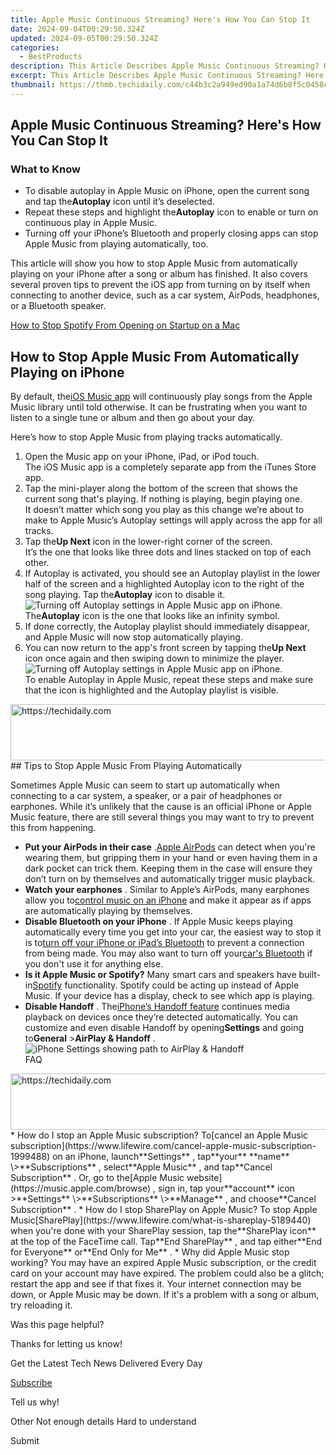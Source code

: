 ```yaml
---
title: Apple Music Continuous Streaming? Here's How You Can Stop It
date: 2024-09-04T00:29:50.324Z
updated: 2024-09-05T00:29:50.324Z
categories:
  - BestProducts
description: This Article Describes Apple Music Continuous Streaming? Here's How You Can Stop It
excerpt: This Article Describes Apple Music Continuous Streaming? Here's How You Can Stop It
thumbnail: https://thmb.techidaily.com/c44b3c2a949ed90a1a74d6b8f5c0458cbf8a943f8d64ce0fc757b91844bd2888.jpg
---
```


## Apple Music Continuous Streaming? Here's How You Can Stop It
### What to Know

* To disable autoplay in Apple Music on iPhone, open the current song and tap the**Autoplay** icon until it’s deselected.
* Repeat these steps and highlight the**Autoplay** icon to enable or turn on continuous play in Apple Music.
* Turning off your iPhone’s Bluetooth and properly closing apps can stop Apple Music from playing automatically, too.

 This article will show you how to stop Apple Music from automatically playing on your iPhone after a song or album has finished. It also covers several proven tips to prevent the iOS app from turning on by itself when connecting to another device, such as a car system, AirPods, headphones, or a Bluetooth speaker.  

[How to Stop Spotify From Opening on Startup on a Mac](https://www.lifewire.com/stop-spotify-from-opening-on-startup-on-a-mac-5209503)

## How to Stop Apple Music From Automatically Playing on iPhone

 By default, the[iOS Music app](https://www.lifewire.com/apple-music-on-ios-4684678) will continuously play songs from the Apple Music library until told otherwise. It can be frustrating when you want to listen to a single tune or album and then go about your day.

 Here’s how to stop Apple Music from playing tracks automatically.

1. Open the Music app on your iPhone, iPad, or iPod touch.  
 The iOS Music app is a completely separate app from the iTunes Store app.
2. Tap the mini-player along the bottom of the screen that shows the current song that's playing. If nothing is playing, begin playing one.  
 It doesn’t matter which song you play as this change we’re about to make to Apple Music’s Autoplay settings will apply across the app for all tracks.
3. Tap the**Up Next** icon in the lower-right corner of the screen.  
 It’s the one that looks like three dots and lines stacked on top of each other.
4. If Autoplay is activated, you should see an Autoplay playlist in the lower half of the screen and a highlighted Autoplay icon to the right of the song playing. Tap the**Autoplay** icon to disable it.  
![Turning off Autoplay settings in Apple Music app on iPhone.](https://www.lifewire.com/thmb/5RZwYhTcpXjS0K1VBHG9SGvcj9Y=/1500x0/filters:no_upscale():max_bytes(150000):strip_icc():format(webp)/NEW10-d805952bf4c34b1bbaef6067467b8299.jpg)  
 The**Autoplay** icon is the one that looks like an infinity symbol.
5. If done correctly, the Autoplay playlist should immediately disappear, and Apple Music will now stop automatically playing.
6. You can now return to the app's front screen by tapping the**Up Next** icon once again and then swiping down to minimize the player.  
![Turning off Autoplay settings in Apple Music app on iPhone.](https://www.lifewire.com/thmb/YoFjmsf47ULgcOPG60luN9ht2os=/1500x0/filters:no_upscale():max_bytes(150000):strip_icc():format(webp)/NEW11-526478ba77314060b7b3b20047261680.jpg)  
 To enable Autoplay in Apple Music, repeat these steps and make sure that the icon is highlighted and the Autoplay playlist is visible.  

<!-- affiliate ads begin -->
<a href="https://aligracehair.sjv.io/c/5597632/1934188/19272" target="_top" id="1934188">
  <img src="//a.impactradius-go.com/display-ad/19272-1934188" border="0" alt="https://techidaily.com" width="728" height="90"/>
</a>
<img height="0" width="0" src="https://aligracehair.sjv.io/i/5597632/1934188/19272" style="position:absolute;visibility:hidden;" border="0" />
<!-- affiliate ads end -->
## Tips to Stop Apple Music From Playing Automatically  

 Sometimes Apple Music can seem to start up automatically when connecting to a car system, a speaker, or a pair of headphones or earphones. While it’s unlikely that the cause is an official iPhone or Apple Music feature, there are still several things you may want to try to prevent this from happening.  

* **Put your AirPods in their case** .[Apple AirPods](https://www.lifewire.com/what-are-airpods-4766801) can detect when you're wearing them, but gripping them in your hand or even having them in a dark pocket can trick them. Keeping them in the case will ensure they don’t turn on by themselves and automatically trigger music playback.  
* **Watch your earphones** . Similar to Apple’s AirPods, many earphones allow you to[control music on an iPhone](https://www.lifewire.com/use-remote-button-on-your-iphone-headphones-to-control-music-2438265) and make it appear as if apps are automatically playing by themselves.  
* **Disable Bluetooth on your iPhone** . If Apple Music keeps playing automatically every time you get into your car, the easiest way to stop it is to[turn off your iPhone or iPad’s Bluetooth](https://www.lifewire.com/how-to-turn-off-bluetooth-on-phones-4171879) to prevent a connection from being made. You may also want to turn off your[car's Bluetooth](https://www.lifewire.com/bluetooth-car-stereo-basics-534558) if you don't use it for anything else.  
* **Is it Apple Music or Spotify?** Many smart cars and speakers have built-in[Spotify](https://www.lifewire.com/what-is-spotify-4685829) functionality. Spotify could be acting up instead of Apple Music. If your device has a display, check to see which app is playing.  
* **Disable Handoff** . The[iPhone’s Handoff feature](https://www.lifewire.com/everything-you-need-to-know-about-handoff-4079966) continues media playback on devices once they’re detected automatically. You can customize and even disable Handoff by opening**Settings** and going to**General** \>**AirPlay & Handoff** .  
![iPhone Settings showing path to AirPlay & Handoff](https://www.lifewire.com/thmb/-G0RK2zIvlOyL5-54T1esisg2Ws=/1500x0/filters:no_upscale():max_bytes(150000):strip_icc():format(webp)/002-stop-apple-music-from-automatically-playing-5119158-a00b00cf58384f85a4071b2272798f2c.jpg)  
 FAQ  
<!-- affiliate ads begin -->
<a href="https://aligracehair.sjv.io/c/5597632/1918719/19272" target="_top" id="1918719">
  <img src="//a.impactradius-go.com/display-ad/19272-1918719" border="0" alt="https://techidaily.com" width="728" height="90"/>
</a>
<img height="0" width="0" src="https://aligracehair.sjv.io/i/5597632/1918719/19272" style="position:absolute;visibility:hidden;" border="0" />
<!-- affiliate ads end -->
* How do I stop an Apple Music subscription?  
    To[cancel an Apple Music subscription](https://www.lifewire.com/cancel-apple-music-subscription-1999488) on an iPhone, launch**Settings** , tap**your** **name** \>**Subscriptions** , select**Apple Music** , and tap**Cancel Subscription** . Or, go to the[Apple Music website](https://music.apple.com/browse) , sign in, tap your**account** icon >**Settings** \>**Subscriptions** \>**Manage** , and choose**Cancel Subscription** .  
* How do I stop SharePlay on Apple Music?  
    To stop Apple Music[SharePlay](https://www.lifewire.com/what-is-shareplay-5189440) when you're done with your SharePlay session, tap the**SharePlay icon** at the top of the FaceTime call. Tap**End SharePlay** , and tap either**End for Everyone** or**End Only for Me** .  
* Why did Apple Music stop working?  
    You may have an expired Apple Music subscription, or the credit card on your account may have expired. The problem could also be a glitch; restart the app and see if that fixes it. Your internet connection may be down, or Apple Music may be down. If it's a problem with a song or album, try reloading it.

Was this page helpful?

Thanks for letting us know!

 Get the Latest Tech News Delivered Every Day

[Subscribe](https://www.lifewire.com/#)

Tell us why!

 Other  Not enough details  Hard to understand

 Submit

<ins class="adsbygoogle"
     style="display:block"
     data-ad-format="autorelaxed"
     data-ad-client="ca-pub-7571918770474297"
     data-ad-slot="1223367746"></ins>



<ins class="adsbygoogle"
     style="display:block"
     data-ad-client="ca-pub-7571918770474297"
     data-ad-slot="8358498916"
     data-ad-format="auto"
     data-full-width-responsive="true"></ins>



